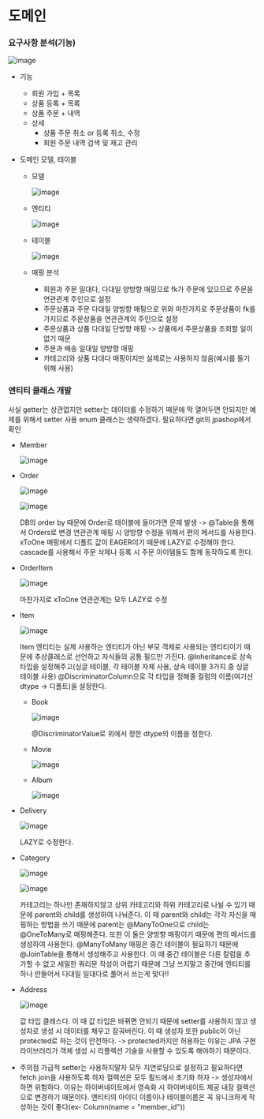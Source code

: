# 도메인

### 요구사항 분석(기능)

![image](https://github.com/ManchanTime/TrashBoys/assets/127479677/e3743c01-0a12-4d51-a80d-9dae56072680)

+ 기능
  + 회원 가입 + 목록
  + 상품 등록 + 목록
  + 상품 주문 + 내역
  + 상세
    + 상품 주문 취소 or 등록 취소, 수정
    + 회원 주문 내역 검색 및 재고 관리
   
+ 도메인 모델, 테이블

  + 모델

    ![image](https://github.com/ManchanTime/TrashBoys/assets/127479677/884a8168-a7ba-4c89-b19b-044a24862d3b)

  + 엔티티

    ![image](https://github.com/ManchanTime/TrashBoys/assets/127479677/8eb3d19d-f93a-4244-b617-88813b2b0472)

  + 테이블

    ![image](https://github.com/ManchanTime/TrashBoys/assets/127479677/0b942bc6-1e78-4c41-8a17-6063d33836dd)

  + 매핑 분석
    + 회원과 주문
      일대다, 다대일 양방향 매핑으로 fk가 주문에 있으므로 주문을 연관관계 주인으로 설정
    + 주문상품과 주문
      다대일 양방향 매핑으로 위와 마찬가지로 주문상품이 fk를 가지므로 주문상품을 연관관계의 주인으로 설정
    + 주문상품과 상품
      다대일 단방향 매핑 -> 상품에서 주문상품을 조회할 일이 없기 때문
    + 주문과 배송
      일대일 양방향 매핑
    + 카테고리와 상품
      다대다 매핑이지만 실제로는 사용하지 않음(예시를 들기 위해 사용)

### 엔티티 클래스 개발
사실 getter는 상관없지만 setter는 데이터를 수정하기 때문에 막 열어두면 안되지만 예제를 위해서 setter 사용
enum 클래스는 생략하겠다. 필요하다면 git의 jpashop에서 확인

+ Member

  ![image](https://github.com/ManchanTime/TrashBoys/assets/127479677/2919cb3c-71ac-4b29-9158-6ec986bfa43d)

+ Order

  ![image](https://github.com/ManchanTime/TrashBoys/assets/127479677/e5978be7-c69b-4afa-bc1c-d7aebf10ce1b)

  ![image](https://github.com/ManchanTime/TrashBoys/assets/127479677/eb3ec5a2-4ef3-4cc5-b1db-27e172287d9b)

  DB의 order by 때문에 Order로 테이블에 들어가면 문제 발생 -> @Table을 통해서 Orders로 변경
  연관관계 매핑 시 양방향 수정을 위해서 편의 메서드를 사용한다.
  xToOne 매핑에서 디폴트 값이 EAGER이기 때문에 LAZY로 수정해야 한다.
  cascade를 사용해서 주문 삭제나 등록 시 주문 아이템들도 함께 동작하도록 한다.

+ OrderItem

  ![image](https://github.com/ManchanTime/TrashBoys/assets/127479677/1d648ba5-6855-4e7c-97b9-35900e55c473)

  마찬가지로 xToOne 연관관계는 모두 LAZY로 수정

+ Item
  
  ![image](https://github.com/ManchanTime/TrashBoys/assets/127479677/33c4f50e-32c4-4d53-a03d-5dc3ccf86f7c)

  Item 엔티티는 실제 사용하는 엔티티가 아닌 부모 객체로 사용되는 엔티티이기 때문에 추상클래스로 선언하고 자식들의 공통 필드만 가진다.
  @Inheritance로 상속 타입을 설정해주고(싱글 테이블, 각 테이블 자체 사용, 상속 테이블 3가지 중 싱글 테이블 사용)
  @DiscriminatorColumn으로 각 타입을 정해줄 컬럼의 이름(여기선 dtype -> 디폴트)을 설정한다.

  + Book

    ![image](https://github.com/ManchanTime/TrashBoys/assets/127479677/25b6afc8-da03-4ad0-aeae-175b88152305)

    @DiscriminatorValue로 위에서 정한 dtype의 이름을 정한다.

  + Movie

    ![image](https://github.com/ManchanTime/TrashBoys/assets/127479677/a6cc9aff-7cf4-4fcf-84d0-2b0f1edaa3dc)

  + Album

    ![image](https://github.com/ManchanTime/TrashBoys/assets/127479677/1dbdff4b-335b-481c-b235-b4bdde9af025)

+ Delivery

  ![image](https://github.com/ManchanTime/TrashBoys/assets/127479677/47e373a3-6283-479d-9a9b-f7c7b9b6e350)

  LAZY로 수정한다.

+ Category

  ![image](https://github.com/ManchanTime/TrashBoys/assets/127479677/ccc5a622-423b-4f9e-a586-86c279c6f908)

  ![image](https://github.com/ManchanTime/TrashBoys/assets/127479677/afdb95af-d2de-4e57-9fad-a6bb64cb95e5)

  카테고리는 하나만 존재하지않고 상위 카테고리와 하위 카테고리로 나뉠 수 있기 때문에 parent와 child를 생성하여 나눠준다.
  이 때 parent와 child는 각각 자신을 매핑하는 방법을 쓰기 때문에 parent는 @ManyToOne으로 child는 @OneToMany로 매핑해준다.
  또한 이 둘은 양방향 매핑이기 때문에 편의 메서드를 생성하여 사용한다.
  @ManyToMany 매핑은 중간 테이블이 필요하기 때문에 @JoinTable을 통해서 생성해주고 사용한다.
  이 때 중간 테이블은 다른 칼럼을 추가할 수 없고 세밀한 쿼리문 작성이 어렵기 때문에 그냥 쓰지말고 중간에 엔티티를 하나 만들어서 다대일 일대다로 풀어서 쓰는게 맞다!!

+ Address

  ![image](https://github.com/ManchanTime/TrashBoys/assets/127479677/0c2160b3-7e9d-42b2-aef2-e61c209aede1)

  값 타입 클래스다. 이 때 값 타입은 바뀌면 안되기 때문에 setter를 사용하지 않고 생성자로 생성 시 데이터를 채우고 잠궈버린다.
  이 때 생성자 또한 public이 아닌 protected로 하는 것이 안전하다. -> protected까지만 허용하는 이유는 JPA 구현 라이브러리가 객체 생성 시 리플렉션 기술을 사용할 수 있도록 해야하기 때문이다.

+ 주의점
  가급적 setter는 사용하지말자
  모두 지연로딩으로 설정하고 필요하다면 fetch join을 사용하도록 하자
  컬렉션은 모두 필드에서 초기화 하자 -> 생성자에서 하면 위험하다. 이유는 하이버네이트에서 영속화 시 하이버네이트 제공 내장 컬렉션으로 변경하기 때문이다.
  엔티티의 아이디 이름이나 테이블이름은 꼭 유니크하게 작성하는 것이 좋다(ex- Column(name = "member_id"))
